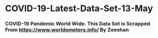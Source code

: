 # COVID-19-Latest-Data-Set-13-May

### COVID-19 Pandemic World Wide. This Data Set is Scrapped From https://www.worldometers.info/ By Zeeshan
